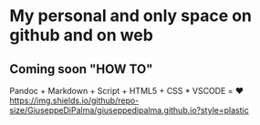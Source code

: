 # My personal and only space on github and on web

## Coming soon "HOW TO"

Pandoc + Markdown + Script + HTML5 + CSS * VSCODE = ❤️
https://img.shields.io/github/repo-size/GiuseppeDiPalma/giuseppedipalma.github.io?style=plastic
